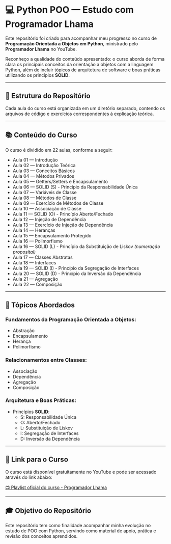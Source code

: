 # 💻 Python POO — Estudo com Programador Lhama

Este repositório foi criado para acompanhar meu progresso no curso de **Programação Orientada a Objetos em Python**, ministrado pelo **Programador Lhama** no YouTube.

Reconheço a qualidade do conteúdo apresentado: o curso aborda de forma clara os principais conceitos da orientação a objetos com a linguagem Python, além de incluir tópicos de arquitetura de software e boas práticas utilizando os princípios **SOLID**.

---

## 📁 Estrutura do Repositório

Cada aula do curso está organizada em um diretório separado, contendo os arquivos de código e exercícios correspondentes à explicação teórica.

---

## 📚 Conteúdo do Curso

O curso é dividido em 22 aulas, conforme a seguir:

- Aula 01 — Introdução  
- Aula 02 — Introdução Teórica  
- Aula 03 — Conceitos Básicos  
- Aula 04 — Métodos Privados  
- Aula 05 — Getters/Setters e Encapsulamento  
- Aula 06 — SOLID (S) - Princípio da Responsabilidade Única  
- Aula 07 — Variáveis de Classe  
- Aula 08 — Métodos de Classe  
- Aula 09 — Exercício de Métodos de Classe  
- Aula 10 — Associação de Classe  
- Aula 11 — SOLID (O) - Princípio Aberto/Fechado  
- Aula 12 — Injeção de Dependência  
- Aula 13 — Exercício de Injeção de Dependência  
- Aula 14 — Heranças  
- Aula 15 — Encapsulamento Protegido  
- Aula 16 — Polimorfismo  
- Aula 16 — SOLID (L) - Princípio da Substituição de Liskov *(numeração proposital)*  
- Aula 17 — Classes Abstratas  
- Aula 18 — Interfaces  
- Aula 19 — SOLID (I) - Princípio da Segregação de Interfaces  
- Aula 20 — SOLID (D) - Princípio da Inversão da Dependência  
- Aula 21 — Agregação  
- Aula 22 — Composição  

---

## 🧠 Tópicos Abordados

### Fundamentos da Programação Orientada a Objetos:
- Abstração  
- Encapsulamento  
- Herança  
- Polimorfismo  

### Relacionamentos entre Classes:
- Associação  
- Dependência  
- Agregação  
- Composição  

### Arquitetura e Boas Práticas:
- Princípios **SOLID**:
  - S: Responsabilidade Única  
  - O: Aberto/Fechado  
  - L: Substituição de Liskov  
  - I: Segregação de Interfaces  
  - D: Inversão da Dependência  

---

## 🔗 Link para o Curso

O curso está disponível gratuitamente no YouTube e pode ser acessado através do link abaixo:

[📺 Playlist oficial do curso - Programador Lhama](https://youtube.com/playlist?list=PLAgbpJQADBGK8EemmTEoIwW08bXCjfSuA&si=I_20lFDjyFTTux8L)

---

## 🎓 Objetivo do Repositório

Este repositório tem como finalidade acompanhar minha evolução no estudo de POO com Python, servindo como material de apoio, prática e revisão dos conceitos aprendidos.

